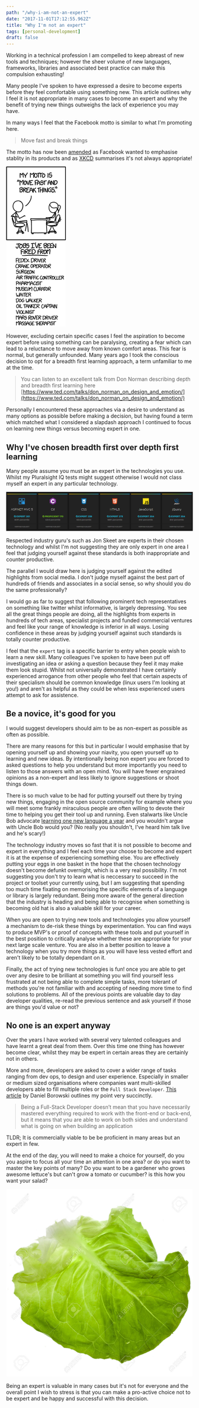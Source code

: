 ```yaml
---
path: "/why-i-am-not-an-expert"
date: "2017-11-01T17:12:55.962Z"
title: "Why I'm not an expert"
tags: [personal-development]
draft: false
---
```


Working in a technical profession I am compelled to keep abreast of new tools and techniques; however the sheer volume of new languages, frameworks, libraries and associated best practice can make this compulsion exhausting!

Many people I've spoken to have expressed a desire to become experts before they feel comfortable using something new. This article outlines why I feel it is not appropriate in many cases to become an expert and why the benefit of trying new things outweighs the lack of experience you may have.

In many ways I feel that the Facebook motto is similar to what I'm promoting here.

>Move fast and break things

The motto has now been [amended](http://mashable.com/2014/04/30/facebooks-new-mantra-move-fast-with-stability/) as Facebook wanted to emphasise stablity in its products and as [XKCD](https://xkcd.com/1428/) summarises it's not always appropriate!

![XKCD - Move fast and break things](move_fast_and_break_things.png)

However, excluding certain specific cases I feel the aspiration to become expert before using something can be paralysing, creating a fear which can lead to a reluctance to move away from known comfort areas. This fear is normal, but generally unfounded.
Many years ago I took the conscious decision to opt for a breadth first learning approach, a term unfamiliar to me at the time.

> You can listen to an excellent talk from Don Norman describing depth and breadth first learning here
> [https://www.ted.com/talks/don_norman_on_design_and_emotion/](https://www.ted.com/talks/don_norman_on_design_and_emotion/)

Personally I encountered these approaches via a desire to understand as many options as possible before making a decision, but having found a term which matched what I considered a slapdash approach I continued to focus on learning new things versus becoming expert in one.

## Why I've chosen breadth first over depth first learning

Many people assume you must be an expert in the technologies you use. Whilst my Pluralsight IQ tests might suggest otherwise I would not class myself an expert in any particular technology.

![Pluralsight IQ Tests](pluralsight.png)

Respected industry guru's such as Jon Skeet are experts in their chosen technology and whilst I'm not suggesting they are only expert in one area I feel that judging yourself against these standards is both inappropriate and counter productive.

The parallel I would draw here is judging yourself against the edited highlights from social media. I don't judge myself against the best part of hundreds of friends and associates in a social sense, so why should you do the same professionally?

I would go as far to suggest that following prominent tech representatives on something like twitter whilst informative, is largely depressing. You see all the great things people are doing, all the highlights from experts in hundreds of tech areas, specialist projects and funded commercial ventures and feel like your range of knowledge is inferior in all ways. Losing confidence in these areas by judging yourself against such standards is totally counter productive.

I feel that the `expert` tag is a specific barrier to entry when people wish to learn a new skill. Many colleagues I've spoken to have been put off investigating an idea or asking a question because they feel it may make them look stupid. Whilst not universally demonstrated I have certainly experienced arrogance from other people who feel that certain aspects of their specialism should be common knowledge (linux users I'm looking at you!) and aren't as helpful as they could be when less experienced users attempt to ask for assistence.

## Be a novice, it's good for you

I would suggest developers should aim to be as non-expert as possible as often as possible.

There are many reasons for this but in particular I would emphasise that by opening yourself up and showing your niavity, you open yourself up to learning and new ideas. By intentionally being non expert you are forced to asked questions to help you understand but more importantly you need to listen to those answers with an open mind. You will have fewer engrained opinions as a non-expert and less likely to ignore suggestions or shoot things down.

There is so much value to be had for putting yourself out there by trying new things, engaging in the open source community for example where you will meet some frankly miraculous people are often willing to devote their time to helping you get their tool up and running. Even stalwarts like Uncle Bob advocate [learning one new language a year](http://blog.cleancoder.com/uncle-bob/2016/09/01/TheLurn.html) and you wouldn't argue with Uncle Bob would you? (No really you shouldn't, I've heard him talk live and he's scary!)

The technology industry moves so fast that it is not possible to become and expert in everything and I feel each time your choose to become and expert it is at the expense of experiencing something else. You are effectively putting your eggs in one basket in the hope that the chosen technology doesn't become defunkt overnight, which is a very real possibility. I'm not suggesting you don't try to learn what is neccessary to succeed in the project or toolset your currently using, but I am suggesting that spending too much time fixating on memorising the specific elements of a language or library is largely redundant.
Being more aware of the general direction that the industry is heading and being able to recognise when something is becoming old hat is also a valuable skill for your career.

When you are open to trying new tools and technologies you allow yourself a mechanism to de-risk these things by experimentation. You can find ways to produce MVP's or proof of concepts with these tools and put yourself in the best position to critically analyse whether these are appropriate for your next large scale venture. You are also in a better position to leave a technology when you try more things as you will have less vested effort and aren't likely to be totally dependant on it.

Finally, the act of trying new technologies is fun! once you are able to get over any desire to be brilliant at something you will find yourself less frustrated at not being able to complete simple tasks, more tolerant of methods you're not familiar with and accepting of needing more time to find solutions to problems. All of the previous points are valuable day to day developer qualities, re-read the previous sentence and ask yourself if those are things you'd value or not?

## No one is an expert anyway

Over the years I have worked with several very talented colleagues and have learnt a great deal from them. Over this time one thing has however become clear, whilst they may be expert in certain areas they are certainly not in others.

More and more, developers are asked to cover a wider range of tasks ranging from dev ops, to design and user experience. Especially in smaller or medium sized organisations where companies want multi-skilled developers able to fill multiple roles or the `Full Stack Developer`. [This article](https://medium.com/coderbyte/a-guide-to-becoming-a-full-stack-developer-in-2017-5c3c08a1600c) by Daniel Borowski outlines my point very succinctly.

> Being a Full-Stack Developer doesn’t mean that you have necessarily mastered everything required to work with the front-end or back-end, but it means that you are able to work on both sides and understand what is going on when building an application

TLDR; It is commercially viable to be be proficient in many areas but an expert in few.

At the end of the day, you will need to make a choice for yourself, do you you aspire to focus all your time an attention in one area? or do you want to master the key points of many?
Do you want to be a gardener who grows awesome lettuce's but can't grow a tomato or cucumber? is this how you want your salad?

![Salad](lettuce_leaf.jpg)

Being an expert is valuable in many cases but it's not for everyone and the overall point I wish to stress is that you can make a pro-active choice not to be expert and be happy and successful with this decision.
